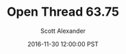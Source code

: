 ---
layout: podcast
title: "Open Thread 63.75"
author: Scott Alexander
description: https://slatestarcodex.com/2016/11/30/open-thread-63-75/
date: 2016-11-30 12:00:00 PST
length: 58949
duration: 15
guid: open-thread-63-75
---
